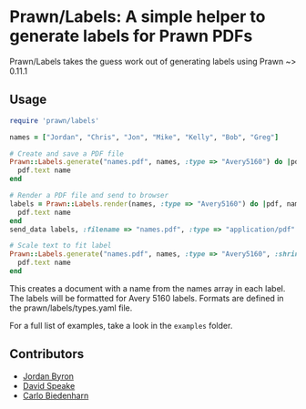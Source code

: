 # Prawn/Labels: A simple helper to generate labels for Prawn PDFs

Prawn/Labels takes the guess work out of generating labels using Prawn ~> 0.11.1

## Usage

```ruby
require 'prawn/labels'

names = ["Jordan", "Chris", "Jon", "Mike", "Kelly", "Bob", "Greg"]

# Create and save a PDF file
Prawn::Labels.generate("names.pdf", names, :type => "Avery5160") do |pdf, name|
  pdf.text name
end

# Render a PDF file and send to browser
labels = Prawn::Labels.render(names, :type => "Avery5160") do |pdf, name|
  pdf.text name
end
send_data labels, :filename => "names.pdf", :type => "application/pdf"

# Scale text to fit label
Prawn::Labels.generate("names.pdf", names, :type => "Avery5160", :shrink_to_fit => true) do |pdf, name|
  pdf.text name
end
```

This creates a document with a name from the names array in each label. The labels will be formatted for Avery 5160 labels. Formats are defined in the prawn/labels/types.yaml file.

For a full list of examples, take a look in the `examples` folder.

## Contributors

- [Jordan Byron](http://jordanbyron.com)
- [David Speake](mailto:david@verycleverstuff.co.uk)
- [Carlo Biedenharn](mailto:cbieden@mit.edu)

